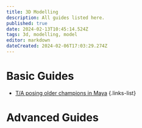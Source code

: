 ```yaml
---
title: 3D Modelling
description: All guides listed here.
published: true
date: 2024-02-13T10:45:14.524Z
tags: 3d, modelling, model
editor: markdown
dateCreated: 2024-02-06T17:03:29.274Z
---
```


# Basic Guides

- [T/A posing older champions in Maya](tposeoldchamps)
 {.links-list}


# Advanced Guides
